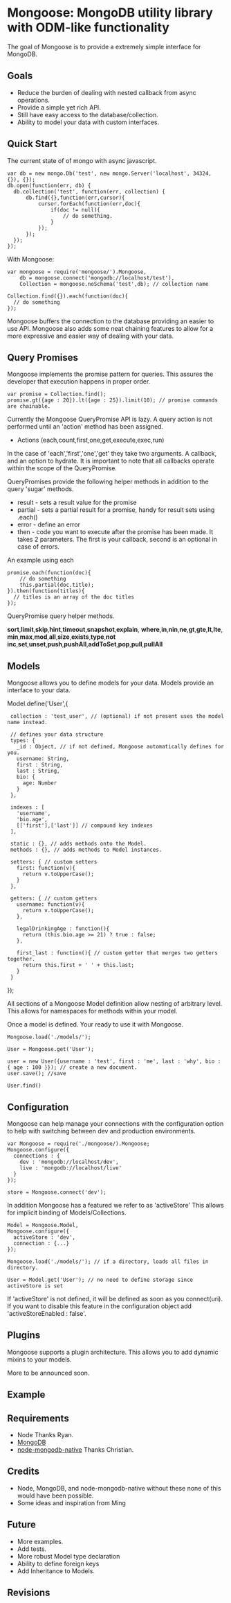 Mongoose: MongoDB utility library with ODM-like functionality
===============================================================

The goal of Mongoose is to provide a extremely simple interface for MongoDB. 

Goals
-----
- Reduce the burden of dealing with nested callback from async operations.
- Provide a simple yet rich API.
- Still have easy access to the database/collection.
- Ability to model your data with custom interfaces.

Quick Start
------------

The current state of of mongo with async javascript.

    var db = new mongo.Db('test', new mongo.Server('localhost', 34324, {}), {});
    db.open(function(err, db) {
      db.collection('test', function(err, collection) {
    	  db.find({},function(err,cursor){
    		  cursor.forEach(function(err,doc){
    			  if(doc != null){
    				  // do something.
    			  }
    		  });
    	  });
      });
    });
    
With Mongoose:

    var mongoose = require('mongoose/').Mongoose,
        db = mongoose.connect('mongodb://localhost/test'),      
        Collection = mongoose.noSchema('test',db); // collection name
        
    Collection.find({}).each(function(doc){
      // do something
    });
        
Mongoose buffers the connection to the database providing an easier to use API. Mongoose also adds some neat chaining features to allow for a more expressive and easier way of dealing with your data.

Query Promises
-------------

Mongoose implements the promise pattern for queries. This assures the developer that execution happens in proper order.

    var promise = Collection.find();
    promise.gt({age : 20}).lt({age : 25}).limit(10); // promise commands are chainable.
      
Currently the Mongoose QueryPromise API is lazy. A query action is not performed until an 'action' method has been assigned.

- Actions (each,count,first,one,get,execute,exec,run)

In the case of 'each','first','one','get' they take two arguments. A callback, and an option to hydrate. It is important to note that all callbacks operate within the scope of the QueryPromise. 

QueryPromises provide the following helper methods in addition to the query 'sugar' methods.

- result - sets a result value for the promise
- partial - sets a partial result for a promise, handy for result sets using .each()
- error - define an error
- then - code you want to execute after the promise has been made. It takes 2 parameters. The first is your callback, second is an optional in case of errors.

An example using each

    promise.each(function(doc){
        // do something
        this.partial(doc.title);
    }).then(function(titles){
      // titles is an array of the doc titles
    });
    
QueryPromise query helper methods.

**sort**,**limit**,**skip**,**hint**,**timeout**,**snapshot**,**explain**,
**where**,**in**,**nin**,**ne**,**gt**,**gte**,**lt**,**lte**, **min**,**max**,**mod**,**all**,**size**,**exists**,**type**,**not**
**inc**,**set**,**unset**,**push**,**pushAll**,**addToSet**,**pop**,**pull**,**pullAll**


Models
-------
Mongoose allows you to define models for your data. Models provide an interface to your data. 

   Model.define('User',{
    
     collection : 'test_user', // (optional) if not present uses the model name instead.

     // defines your data structure
     types: {
       _id : Object, // if not defined, Mongoose automatically defines for you.
       username: String,
       first : String,
       last : String,
       bio: {
         age: Number
       }
     },

     indexes : [
       'username',
       'bio.age',
       [['first'],['last']] // compound key indexes
     ],
     
     static : {}, // adds methods onto the Model.
     methods : {}, // adds methods to Model instances.

     setters: { // custom setters
       first: function(v){
         return v.toUpperCase();
       }
     },
     
     getters: { // custom getters
       username: function(v){
         return v.toUpperCase();
       },

       legalDrinkingAge : function(){
         return (this.bio.age >= 21) ? true : false;
       },

       first_last : function(){ // custom getter that merges two getters together.
         return this.first + ' ' + this.last;
       }
     }

   });   
   
All sections of a Mongoose Model definition allow nesting of arbitrary level. This allows for namespaces for methods within your model.

Once a model is defined. Your ready to use it with Mongoose.

    Mongoose.load('./models/');
    
    User = Mongoose.get('User');
    
    user = new User({username : 'test', first : 'me', last : 'why', bio : { age : 100 }}); // create a new document.
    user.save(); //save
    
    User.find()


Configuration
-----------------------

Mongoose can help manage your connections with the configuration option to help with switching between dev and production environments.

    var Mongoose = require('./mongoose/).Mongoose;
    Mongoose.configure({
      connections : {
        dev : 'mongodb://localhost/dev',
        live : 'mongodb://localhost/live'
      }
    });
    
    store = Mongoose.connect('dev');    
    
In addition Mongoose has a featured we refer to as 'activeStore' This allows for implicit binding of Models/Collections.

    Model = Mongoose.Model,
    Mongoose.configure({
      activeStore : 'dev',
      connection : {...}
    });
    
    Mongoose.load('./models/'); // if a directory, loads all files in directory.
    
    User = Model.get('User'); // no need to define storage since activeStore is set

If 'activeStore' is not defined, it will be defined as soon as you connect(uri). If you want to disable this feature in the configuration object add 'activeStoreEnabled : false'.


Plugins
-------

Mongoose supports a plugin architecture. This allows you to add dynamic mixins to your models.

More to be announced soon.


Example
-------


Requirements
------------
- Node Thanks Ryan.
- [MongoDB](http://www.mongodb.org/display/DOCS/Downloads)
- [node-mongodb-native](http://github.com/christkv/node-mongodb-native) Thanks Christian.

Credits
--------
- Node, MongoDB, and node-mongodb-native without these none of this would have been possible.
- Some ideas and inspiration from Ming

Future
------
- More examples.
- Add tests.
- More robust Model type declaration
- Ability to define foreign keys
- Add Inheritance to Models.

Revisions
---------
